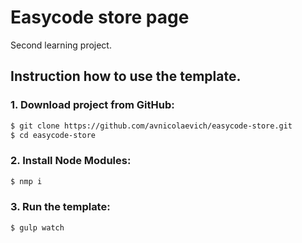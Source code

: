 # Easycode store page
Second learning project. 
## Instruction how to use the template.
### 1. Download project from GitHub:
```sh
$ git clone https://github.com/avnicolaevich/easycode-store.git
$ cd easycode-store
```
### 2. Install Node Modules:
```sh
$ nmp i
```
### 3. Run the template:
```sh
$ gulp watch
```
